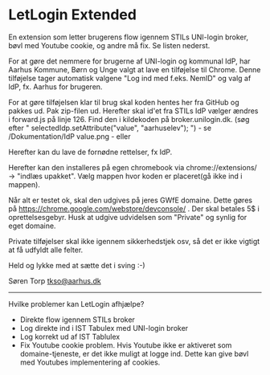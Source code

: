 # LetLogin Extended
En extension som letter brugerens flow igennem STILs UNI-login broker, bøvl med Youtube cookie, og andre må fix. Se listen nederst.

For at gøre det nemmere for brugerne af UNI-login og kommunal IdP, har Aarhus Kommune, Børn og Unge valgt at lave en tilføjelse til Chrome. Denne tilføjelse tager automatisk valgene "Log ind med f.eks. NemID" og valg af IdP, fx. Aarhus for brugeren.

For at gøre tilføjelsen klar til brug skal koden hentes her fra GitHub og pakkes ud. Pak zip-filen ud. Herefter skal id'et fra STILs IdP vælger ændres i forward.js på linje 126. Find den i kildekoden på broker.unilogin.dk. (søg efter " selectedIdp.setAttribute("value", "aarhuselev"); ") - se /Dokumentation/IdP value.png - eller 

Herefter kan du lave de fornødne rettelser, fx IdP.

Herefter kan den installeres på egen chromebook via chrome://extensions/ -> "indlæs upakket". Vælg mappen hvor koden er placeret(gå ikke ind i mappen).

Når alt er testet ok, skal den udgives på jeres GWfE domaine. Dette gøres på https://chrome.google.com/webstore/devconsole/ . Der skal betales 5$ i oprettelsesgebyr. Husk at udgive udvidelsen som "Private" og synlig for eget domaine.

Private tilføjelser skal ikke igennem sikkerhedstjek osv, så det er ikke vigtigt at få udfyldt alle felter.

Held og lykke med at sætte det i sving :-)

Søren Torp tkso@aarhus.dk

****************************
Hvilke problemer kan LetLogin afhjælpe?
* Direkte flow igennem STILs broker
* Log direkte ind i IST Tabulex med UNI-login broker
* Log korrekt ud af IST Tablulex
* Fix Youtube cookie problem. Hvis Youtube ikke er aktiveret som domaine-tjeneste, er det ikke muligt at logge ind. Dette kan give bøvl med Youtubes implementering af cookies.
